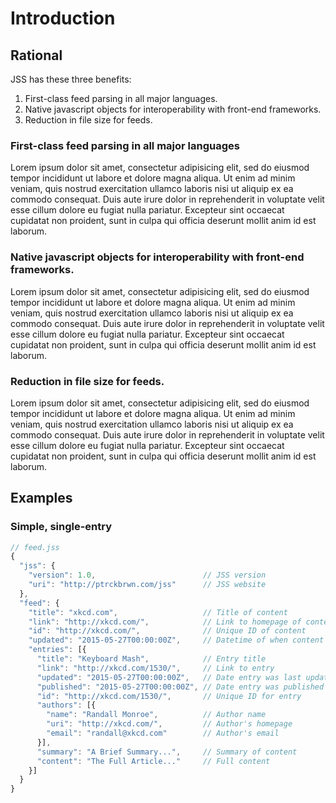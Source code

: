 # Introduction

## Rational

JSS has these three benefits:

1. First-class feed parsing in all major languages.
2. Native javascript objects for interoperability with front-end frameworks.
3. Reduction in file size for feeds.

### First-class feed parsing in all major languages

Lorem ipsum dolor sit amet, consectetur adipisicing elit, sed do eiusmod tempor incididunt ut labore et dolore magna aliqua. Ut enim ad minim veniam, quis nostrud exercitation ullamco laboris nisi ut aliquip ex ea commodo consequat. Duis aute irure dolor in reprehenderit in voluptate velit esse cillum dolore eu fugiat nulla pariatur. Excepteur sint occaecat cupidatat non proident, sunt in culpa qui officia deserunt mollit anim id est laborum.

### Native javascript objects for interoperability with front-end frameworks.

Lorem ipsum dolor sit amet, consectetur adipisicing elit, sed do eiusmod tempor incididunt ut labore et dolore magna aliqua. Ut enim ad minim veniam, quis nostrud exercitation ullamco laboris nisi ut aliquip ex ea commodo consequat. Duis aute irure dolor in reprehenderit in voluptate velit esse cillum dolore eu fugiat nulla pariatur. Excepteur sint occaecat cupidatat non proident, sunt in culpa qui officia deserunt mollit anim id est laborum.

### Reduction in file size for feeds.

Lorem ipsum dolor sit amet, consectetur adipisicing elit, sed do eiusmod tempor incididunt ut labore et dolore magna aliqua. Ut enim ad minim veniam, quis nostrud exercitation ullamco laboris nisi ut aliquip ex ea commodo consequat. Duis aute irure dolor in reprehenderit in voluptate velit esse cillum dolore eu fugiat nulla pariatur. Excepteur sint occaecat cupidatat non proident, sunt in culpa qui officia deserunt mollit anim id est laborum.

## Examples

### Simple, single-entry

```javascript
// feed.jss
{
  "jss": {
    "version": 1.0,                        // JSS version
    "uri": "http://ptrckbrwn.com/jss"      // JSS website
  },
  "feed": {
    "title": "xkcd.com",                   // Title of content
    "link": "http://xkcd.com/",            // Link to homepage of content
    "id": "http://xkcd.com/",              // Unique ID of content
    "updated": "2015-05-27T00:00:00Z",     // Datetime of when content was last updated
    "entries": [{
      "title": "Keyboard Mash",            // Entry title
      "link": "http://xkcd.com/1530/",     // Link to entry
      "updated": "2015-05-27T00:00:00Z",   // Date entry was last updated
      "published": "2015-05-27T00:00:00Z", // Date entry was published
      "id": "http://xkcd.com/1530/",       // Unique ID for entry
      "authors": [{
        "name": "Randall Monroe",          // Author name
        "uri": "http://xkcd.com/",         // Author's homepage
        "email": "randall@xkcd.com"        // Author's email
      }],
      "summary": "A Brief Summary...",     // Summary of content
      "content": "The Full Article..."     // Full content
    }]
  }
}
```
